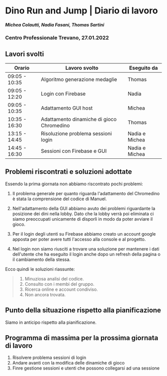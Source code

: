 # Dino Run and Jump | Diario di lavoro
##### Michea Colautti, Nadia Fasani, Thomas Sartini
### Centro Professionale Trevano, 27.01.2022

## Lavori svolti


|Orario         |Lavoro svolto                                     |Eseguito da        |
|---------------|------------------------------------------------- |-------------------|
| 09:05 - 10:35 | Algoritmo generazione medaglie                   | Thomas            |
| 09:05 - 12:20 | Login con Firebase                               | Nadia             |
| 09:05 - 10:35 | Adattamento GUI host                             | Michea            |
| 10:35 - 16:30 | Adattamento dinamiche di gioco Chromedino        | Thomas            |
| 13:15 - 14:45 | Risoluzione problema sessioni login              | Nadia e Michea    |
| 14:45 - 16:30 | Sessioni con Firebase e GUI                      | Nadia e Michea    |

##  Problemi riscontrati e soluzioni adottate

Essendo la prima giornata non abbiamo riscontrato pochi problemi:

1. Il problema generale per quanto riguarda l'adattamento del Chromedino è stata la comprensione del codice di Manuel.

2. Nell'adattamento della GUI abbiamo avuto dei problemi riguardante la posizione dei dini nella lobby. Dato che la lobby verrà poi eliminata ci siamo preoccupati unicamente di disporli in modo da poter avviare il gioco.

3. Per il login degli utenti su Firebase abbiamo creato un account google apposta per poter avere tutti l'accesso alla console e al progetto.

4. Nel login non siamo riusciti a trovare una soluzione per mantenere i dati dell'utente che ha eseguito il login anche dopo un refresh della pagina o il cambiamento della stessa.


Ecco quindi le soluzioni riassunte:

>1. Minuziosa analisi del codice.
>2. Consulto con i membi del gruppo.
>3. Ricerca online e account condiviso.
>4. Non ancora trovata.


##  Punto della situazione rispetto alla pianificazione
Siamo in anticipo rispetto alla pianificazione.

## Programma di massima per la prossima giornata di lavoro
1. Risolvere problema sessioni di login
2. Andare avanti con la modifica delle dinamiche di gioco
3. Finre gestione sessioni e utenti che possono collegarsi ad una sessione